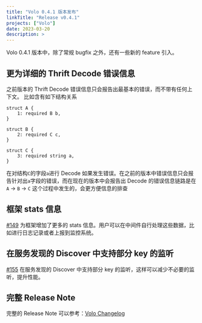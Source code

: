 ```yaml
---
title: "Volo 0.4.1 版本发布"
linkTitle: "Release v0.4.1"
projects: ["Volo"]
date: 2023-03-20
description: >
---
```


Volo 0.4.1 版本中，除了常规 bugfix 之外，还有一些新的 feature 引入。

## 更为详细的 Thrift Decode 错误信息

之前版本的 Thrift Decode 错误信息只会报告出最基本的错误，而不带有任何上下文。
比如含有如下结构关系

```thrift
struct A {
    1: required B b,
}

struct B {
    2: required C c,
}

struct C {
    3: required string a,
}
```

在对结构`C`的字段`a`进行 Decode 如果发生错误。在之前的版本中错误信息只会报告针对出`a`字段的错误，而在现在的版本中会报告出 Decode 的错误信息链路是在 `A` -> `B` -> `C` 这个过程中发生的，会更方便信息的排查

## 框架 stats 信息

[#149](https://github.com/cloudwego/volo/pull/149) 为框架增加了更多的 stats 信息。用户可以在中间件自行处理这些数据，比如进行日志记录或者上报到监控系统。

## 在服务发现的 Discover 中支持部分 key 的监听

[#155](https://github.com/cloudwego/volo/pull/155) 在服务发现的 Discover 中支持部分 key 的监听，这样可以减少不必要的监听，提升性能。

## 完整 Release Note

完整的 Release Note 可以参考：[Volo Changelog](https://github.com/cloudwego/volo/compare/volo-thrift-0.3.2...volo-0.4.1)

